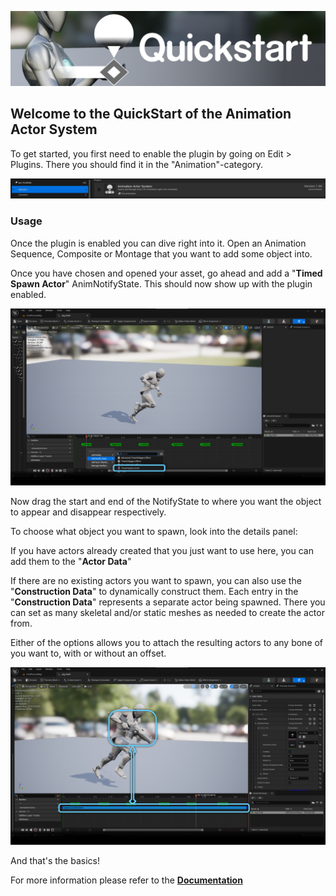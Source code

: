 ![Banner](ressources/banner_Quickstart.png)


## Welcome to the QuickStart of the Animation Actor System

To get started, you first need to enable the plugin by going on Edit > Plugins.
There you should find it in the "Animation"-category.

![Image of Plugin Menu](ressources/PluginMenu.png)

### Usage

Once the plugin is enabled you can dive right into it. Open an Animation Sequence, Composite or Montage that you want to add some object into.

Once you have chosen and opened your asset, go ahead and add a "**Timed Spawn Actor**" AnimNotifyState. This should now show up with the plugin enabled.

![Image of the Animation Sequence and how to add the notify state ](ressources/AAS_GalleryImages_02.png)

Now drag the start and end of the NotifyState to where you want the object to appear and disappear respectively.

To choose what object you want to spawn, look into the details panel:

If you have actors already created that you just want to use here, you can add them to the "**Actor Data**"

If there are no existing actors you want to spawn, you can also use the "**Construction Data**" to dynamically construct them.
Each entry in the "**Construction Data**" represents a separate actor being spawned.
There you can set as many skeletal and/or static meshes as needed to create the actor from.

Either of the options allows you to attach the resulting actors to any bone of you want to, with or without an offset.

![Image of the NotifyState](ressources/AAS_GalleryImages_03.png)

And that's the basics!

For more information please refer to the **[Documentation](README.md)**

